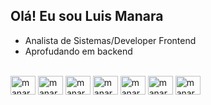 ## Olá! Eu sou Luis Manara

- Analista de Sistemas/Developer Frontend
- Aprofudando em backend

<div style="display: inline_block"><br>
  <img align="center" alt="manara-Js" height="30" width="40" src="https://cdn.jsdelivr.net/gh/devicons/devicon@latest/icons/javascript/javascript-original.svg" />
  <img align="center" alt="manara-Js" height="30" width="40"  src="https://cdn.jsdelivr.net/gh/devicons/devicon@latest/icons/typescript/typescript-original.svg" />
  <img align="center" alt="manara-Js" height="30" width="40"  src="https://cdn.jsdelivr.net/gh/devicons/devicon@latest/icons/react/react-original.svg" />
  <img align="center" alt="manara-Js" height="30" width="40"  src="https://cdn.jsdelivr.net/gh/devicons/devicon@latest/icons/angular/angular-original.svg" />  
  <img align="center" alt="manara-Js" height="30" width="40"  src="https://cdn.jsdelivr.net/gh/devicons/devicon@latest/icons/nodejs/nodejs-original-wordmark.svg" />
  <img align="center" alt="manara-Js" height="30" width="40"  src="https://cdn.jsdelivr.net/gh/devicons/devicon@latest/icons/java/java-original.svg" />
  <img align="center" alt="manara-Js" height="30" width="40"  src="https://cdn.jsdelivr.net/gh/devicons/devicon@latest/icons/spring/spring-original.svg" />  
</div>

<div>
  <a href="#" target="_blank" 
    <img src="https://img.shields.io/badge/LinkedIn-0077B5?style=for-the-badge&logo=linkedin&logoColor=white" />
  </a>
</div>
